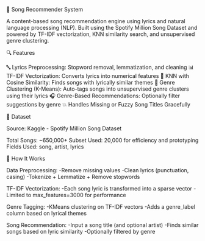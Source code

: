 🎵 Song Recommender System

A content-based song recommendation engine using lyrics and natural language processing (NLP). Built using the Spotify Million Song Dataset and powered by TF-IDF vectorization, KNN similarity search, and unsupervised genre clustering.

🔍 Features

🔤 Lyrics Preprocessing: Stopword removal, lemmatization, and cleaning
📊 TF-IDF Vectorization: Converts lyrics into numerical features
🔎 KNN with Cosine Similarity: Finds songs with lyrically similar themes
🎯 Genre Clustering (K-Means): Auto-tags songs into unsupervised genre clusters using their lyrics
🎧 Genre-Based Recommendations: Optionally filter suggestions by genre
💥 Handles Missing or Fuzzy Song Titles Gracefully

📁 Dataset

Source: Kaggle - Spotify Million Song Dataset

Total Songs: ~650,000+
Subset Used: 20,000 for efficiency and prototyping
Fields Used: song, artist, lyrics

🧠 How It Works

Data Preprocessing:
-Remove missing values
-Clean lyrics (punctuation, casing)
-Tokenize + Lemmatize + Remove stopwords

TF-IDF Vectorization:
-Each song lyric is transformed into a sparse vector
-Limited to max_features=3000 for performance

Genre Tagging:
-KMeans clustering on TF-IDF vectors
-Adds a genre_label column based on lyrical themes

Song Recommendation:
-Input a song title (and optional artist)
-Finds similar songs based on lyric similarity
-Optionally filtered by genre

